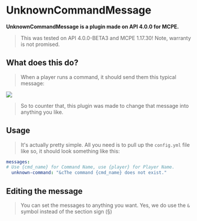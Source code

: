 # UnknownCommandMessage

**UnknownCommandMessage is a plugin made on API 4.0.0 for MCPE.**
> This was tested on API 4.0.0-BETA3 and MCPE 1.17.30! Note, warranty is not promised. 

## What does this do?
> When a player runs a command, it should send them this typical message:

<img src="https://cdn.discordapp.com/attachments/375005361154949120/891306297776042034/unknown.png">

> So to counter that, this plugin was made to change that message into anything you like.

## Usage
> It's actually pretty simple. All you need is to pull up the ``config.yml`` file like so, it should look something like this:
```yaml
messages:
# Use {cmd_name} for Command Name, use {player} for Player Name.
  unknown-command: "&cThe command {cmd_name} does not exist."
```

## Editing the message
> You can set the messages to anything you want. Yes, we do use the ``&`` symbol instead of the section sign (§) 
